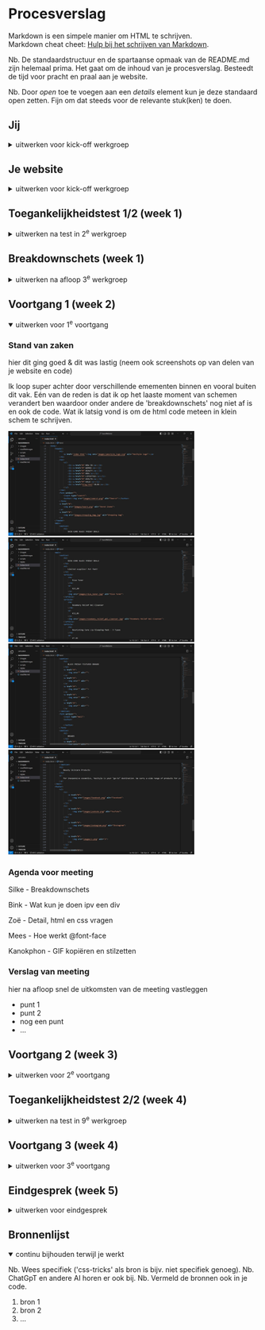 # Procesverslag
Markdown is een simpele manier om HTML te schrijven.  
Markdown cheat cheet: [Hulp bij het schrijven van Markdown](https://github.com/adam-p/markdown-here/wiki/Markdown-Cheatsheet).

Nb. De standaardstructuur en de spartaanse opmaak van de README.md zijn helemaal prima. Het gaat om de inhoud van je procesverslag. Besteedt de tijd voor pracht en praal aan je website.

Nb. Door *open* toe te voegen aan een *details* element kun je deze standaard open zetten. Fijn om dat steeds voor de relevante stuk(ken) te doen.





## Jij

<details >
  <summary>uitwerken voor kick-off werkgroep</summary>

  ### Auteur:
  Kanokphon Sophaphon

  #### Je startniveau:
  Rood/blauw

  #### Je focus:
  Surface plane
 
</details>





## Je website

<details >
  <summary>uitwerken voor kick-off werkgroep</summary>

  ### Je opdracht:
  Link naar YesStyle: https://www.yesstyle.com/en/home.html

  #### Screenshot(s) van de eerste pagina (small screen): 
  <p>Naam van de pagina: Home<p>
  <img src="readMeImages/yesstyle.jpg" width="375px" alt="Screenshot from YesStyle Home page."> 

  #### Screenshot(s) van de tweede pagina (small screen):
  <p>Naam van de pagina: Blog<p>
  <img src="readMeImages/the_yesstylist.jpg" width="375px" alt="Screenshot from YesStyle Blog page."> 
 
</details>



## Toegankelijkheidstest 1/2 (week 1)

<details >
  <summary>uitwerken na test in 2<sup>e</sup> werkgroep</summary>

  ### Bevindingen
  Lijst met je bevindingen die in de test naar voren kwamen:
  
  Verteller:
  1. Sweatshirts & Hoodies geen echt problemen gevonden
  2. Persona Investigator - De verteller pakt de socials aan de zijkant niet
  3. Persona Investigator - Pijtjes om te scrollen tussen de kledingstuken pakt de verteller niet
  4. Persona Investigator - Nav. pakt de verteller raar nadat het gescrold is

  WCAG:
  1. Content - Buttons en etc. kan interessanter
  2. Global code - HTML kan iets beter (minder div bv)
  3. Keyboard - Volgorde kan misschien beter van boven naar beneden
  4. Mobile and touch - Er kan iets meer ruimte tussen de icons
  5. 

</details>



## Breakdownschets (week 1)

<details>
  <summary>uitwerken na afloop 3<sup>e</sup> werkgroep</summary>

  ### de hele pagina: 
  <img src="readme-images/dummy-plaatje.jpg" width="375px" alt="breakdown van de hele pagina">

  ### dynamisch deel (bijv menu): 
  <img src="readme-images/dummy-plaatje.jpg" width="375px" alt="breakdown van een dynamisch deel">

  ### wellicht nog een dynamisch deel (bijv filter): 
  <img src="readme-images/dummy-plaatje.jpg" width="375px" alt="breakdown van nog een dynamisch deel">

</details>





## Voortgang 1 (week 2)

<details open>
  <summary>uitwerken voor 1<sup>e</sup> voortgang</summary>

  ### Stand van zaken
  hier dit ging goed & dit was lastig (neem ook screenshots op van delen van je website en code)

Ik loop super achter door verschillende emementen binnen en vooral buiten dit vak. Eén van de reden is dat ik op het laaste moment van schemen verandert ben waardoor onder andere de 'breakdownschets' nog niet af is en ook de code. Wat ik latsig vond is om de html code meteen in klein schem te schrijven.

<img src="readMeImages/voortgang1.1.jpg" width="375px" alt="Voortgang1.1">
<img src="readMeImages/voortgang1.2.jpg" width="375px" alt="Voortgang1.2">
<img src="readMeImages/voortgang1.3.jpg" width="375px" alt="Voortgang1.3">
<img src="readMeImages/voortgang1.4.jpg" width="375px" alt="Voortgang1.4">

  ### Agenda voor meeting
  Silke - Breakdownschets 

  
  Bink - Wat kun je doen ipv een div 

  
  Zoë - Detail, html en css vragen 

  
  Mees - Hoe werkt @font-face

  
  Kanokphon - GIF kopiëren en stilzetten 

  
  ### Verslag van meeting
  hier na afloop snel de uitkomsten van de meeting vastleggen

  - punt 1
  - punt 2
  - nog een punt
  - ...

</details>





## Voortgang 2 (week 3)

<details>
  <summary>uitwerken voor 2<sup>e</sup> voortgang</summary>

  ### Stand van zaken
  hier dit ging goed & dit was lastig (neem ook screenshots op van delen van je website en code)


  ### Agenda voor meeting
  samen met je groepje opstellen

  | student 1      | student 2          | student 3    | student 4        |
  | ---            | ---                | ---          | ---              |
  | dit bespreken  | en dit             | en ik dit    | en dan ik dat    |
  | en dat ook nog | dit als er tijd is | nog een punt | dit wil ik zeker |
  | ...            | ...                | ...          | ...              |


  ### Verslag van meeting
  hier na afloop snel de uitkomsten van de meeting vastleggen

  - punt 1
  - punt 2
  - nog een punt
- ...

</details>





## Toegankelijkheidstest 2/2 (week 4)

<details>
  <summary>uitwerken na test in 9<sup>e</sup> werkgroep</summary>

  ### Bevindingen
  Lijst met je bevindingen die in de test naar voren kwamen (geef ook aan wat er verbeterd is):

</details>





## Voortgang 3 (week 4)

<details>
  <summary>uitwerken voor 3<sup>e</sup> voortgang</summary>

  ### Stand van zaken
  hier dit ging goed & dit was lastig (neem ook screenshots op van delen van je website en code)


  ### Agenda voor meeting
  samen met je groepje opstellen

  | student 1      | student 2          | student 3    | student 4        |
  | ---            | ---                | ---          | ---              |
  | dit bespreken  | en dit             | en ik dit    | en dan ik dat    |
  | en dat ook nog | dit als er tijd is | nog een punt | dit wil ik zeker |
  | ...            | ...                | ...          | ...              |


  ### Verslag van meeting
  hier na afloop snel de uitkomsten van de meeting vastleggen

  - punt 1
  - punt 2
  - nog een punt
  - ...

</details>





## Eindgesprek (week 5)

<details>
  <summary>uitwerken voor eindgesprek</summary>

  ### Je uitkomst - karakteristiek screenshots:
  <img src="readme-images/dummy-plaatje.jpg" width="375px" alt="uitomst opdracht 1">


  ### Dit ging goed/Heb ik geleerd: 
  Korte omschrijving met plaatjes

  <img src="readme-images/dummy-plaatje.jpg" width="375px" alt="top">


  ### Dit was lastig/Is niet gelukt:
  Korte omschrijving met plaatjes

  <img src="readme-images/dummy-plaatje.jpg" width="375px" alt="bummer">
</details>





## Bronnenlijst

<details open>
  <summary>continu bijhouden terwijl je werkt</summary>

  Nb. Wees specifiek ('css-tricks' als bron is bijv. niet specifiek genoeg). 
  Nb. ChatGpT en andere AI horen er ook bij.
  Nb. Vermeld de bronnen ook in je code.

  1. bron 1
  2. bron 2
  3. ...

</details>
